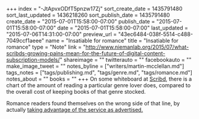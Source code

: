 +++
index = "-JtApvxODfT5pnzw17Zj"
sort_create_date = 1435791480
sort_last_updated = 1436218260
sort_publish_date = 1435791480
create_date = "2015-07-01T15:58:00-07:00"
publish_date = "2015-07-01T15:58:00-07:00"
date = "2015-07-01T15:58:00-07:00"
last_updated = "2015-07-06T14:31:00-07:00"
preview_url = "43ec6484-038f-5514-c488-7049ccf1aeee"
name = "Insatiable for romance"
title = "Insatiable for romance"
type = "Note"
link = "http://www.niemanlab.org/2015/07/what-scribds-growing-pains-mean-for-the-future-of-digital-content-subscription-models/"
shareimage = ""
twitterauto = ""
facebookauto = ""
make_image_tweet = ""
notes_byline = ["writers/martin-mcclellan.md"]
tags_notes = ["tags/publishing.md", "tags/genre.md", "tags/romance.md"]
notes_about = ""
books = ""
+++
On some whiteboard at <a href="https://www.scribd.com">Scribd</a>, there is a chart of the amount of reading a particular genre lover does, compared to the overall cost of keeping books of that genre stocked. 

Romance readers found themselves on the wrong side of that line, by actually <a href="http://www.niemanlab.org/2015/07/what-scribds-growing-pains-mean-for-the-future-of-digital-content-subscription-models/">taking advantage of the service as advertised.</a> 
